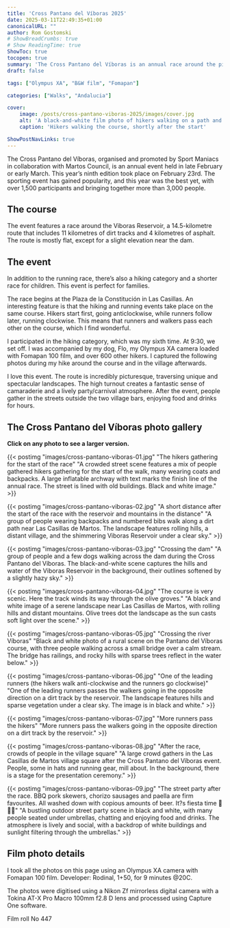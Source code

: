 ```yaml
---
title: 'Cross Pantano del Víboras 2025'
date: 2025-03-11T22:49:35+01:00
canonicalURL: ""
author: Rom Gostomski
# ShowBreadCrumbs: true
# Show ReadingTime: true
ShowToc: true
tocopen: true
summary: 'The Cross Pantano del Víboras is an annual race around the picturesque Viboras Reservoir near Las Casillas de Martos. The 14.5-kilometre route traverses a unique and spectacular landscape, offering a wonderful experience for the participants.'
draft: false

tags: ["Olympus XA", "B&W film", "Fomapan"]

categories: ["Walks", "Andalucia"]

cover:
    image: /posts/cross-pantano-viboras-2025/images/cover.jpg
    alt: 'A black-and-white film photo of hikers walking on a path and road shortly after the start of the Cross Pantano del Víboras walking category'
    caption: 'Hikers walking the course, shortly after the start'

ShowPostNavLinks: true
---
```

The Cross Pantano del Víboras, organised and promoted by Sport Maniacs in collaboration with Martos Council, is an annual event held in late February or early March. This year’s ninth edition took place on February 23rd. The sporting event has gained popularity, and this year was the best yet, with over 1,500 participants and bringing together more than 3,000 people.

## The course

The event features a race around the Viboras Reservoir, a 14.5-kilometre route that includes 11 kilometres of dirt tracks and 4 kilometres of asphalt. The route is mostly flat, except for a slight elevation near the dam.

## The event

In addition to the running race, there’s also a hiking category and a shorter race for children. This event is perfect for families.

The race begins at the Plaza de la Constitución in Las Casillas. An interesting feature is that the hiking and running events take place on the same course. Hikers start first, going anticlockwise, while runners follow later, running clockwise. This means that runners and walkers pass each other on the course, which I find wonderful.

I participated in the hiking category, which was my sixth time. At 9:30, we set off. I was accompanied by my dog, Flo, my Olympus XA camera loaded with Fomapan 100 film, and over 600 other hikers. I captured the following photos during my hike around the course and in the village afterwards.

I love this event. The route is incredibly picturesque, traversing unique and spectacular landscapes. The high turnout creates a fantastic sense of camaraderie and a lively party/carnival atmosphere. After the event, people gather in the streets outside the two village bars, enjoying food and drinks for hours.

## The Cross Pantano del Víboras photo gallery

**Click on any photo to see a larger version.**

{{< postimg "images/cross-pantano-viboras-01.jpg" 
"The hikers gathering for the start of the race" 
"A crowded street scene features a mix of people gathered hikers gathering for the start of the walk, many wearing coats and backpacks. A large inflatable archway with text marks the finish line of the annual race. The street is lined with old buildings. Black and white image." >}}

{{< postimg "images/cross-pantano-viboras-02.jpg" 
"A short distance after the start of the race with the reservoir and mountains in the distance" 
"A group of people wearing backpacks and numbered bibs walk along a dirt path near Las Casillas de Martos. The landscape features rolling hills, a distant village, and the shimmering Viboras Reservoir under a clear sky." >}}

{{< postimg "images/cross-pantano-viboras-03.jpg" 
"Crossing the dam" 
"A group of people and a few dogs walking across the dam during the Cross Pantano del Víboras. The black-and-white scene captures the hills and water of the Viboras Reservoir in the background, their outlines softened by a slightly hazy sky." >}}

{{< postimg "images/cross-pantano-viboras-04.jpg" 
"The course is very scenic. Here the track winds its way through the olive groves." 
"A black and white image of a serene landscape near Las Casillas de Martos, with rolling hills and distant mountains. Olive trees dot the landscape as the sun casts soft light over the scene." >}}

{{< postimg "images/cross-pantano-viboras-05.jpg" 
"Crossing the river Víboras" 
"Black and white photo of a rural scene on the Pantano del Víboras course, with three people walking across a small bridge over a calm stream. The bridge has railings, and rocky hills with sparse trees reflect in the water below." >}}

{{< postimg "images/cross-pantano-viboras-06.jpg" 
"One of the leading runners (the hikers walk anti-clockwise and the runners go clockwise)" 
"One of the leading runners passes the walkers going in the opposite direction on a dirt track by the reservoir. The landscape features hills and sparse vegetation under a clear sky. The image is in black and white." >}}

{{< postimg "images/cross-pantano-viboras-07.jpg" 
"More runners pass the hikers" 
"More runners pass the walkers going in the opposite direction on a dirt track by the reservoir." >}}

{{< postimg "images/cross-pantano-viboras-08.jpg" 
"After the race, crowds of people in the village square" 
"A large crowd gathers in the Las Casillas de Martos village square after the Cross Pantano del Víboras event. People, some in hats and running gear, mill about. In the background, there is a stage for the presentation ceremony." >}}

{{< postimg "images/cross-pantano-viboras-09.jpg" 
"The street party after the race. BBQ pork skewers, chorizo sausages and paella are firm favourites. All washed down with copious amounts of beer. It?s fiesta time 🎉 🍻🥘" 
"A bustling outdoor street party scene in black and white, with many people seated under umbrellas, chatting and enjoying food and drinks. The atmosphere is lively and social, with a backdrop of white buildings and sunlight filtering through the umbrellas." >}}

## Film photo details

I took all the photos on this page using an Olympus XA camera with Fomapan 100 film. Developer: Rodinal, 1+50, for 9 minutes @20C.

The photos were digitised using a Nikon Zf mirrorless digital camera with a Tokina AT-X Pro Macro 100mm f2.8 D lens and processed using Capture One software.

Film roll No 447